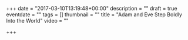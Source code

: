+++
date = "2017-03-10T13:19:48+00:00"
description = ""
draft = true
eventdate = ""
tags = []
thumbnail = ""
title = "Adam and Eve Step Boldly Into the World"
video = ""

+++

